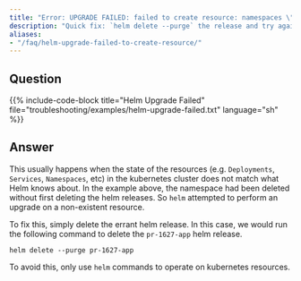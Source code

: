 ```yaml
---
title: "Error: UPGRADE FAILED: failed to create resource: namespaces \"...\" not found"
description: "Quick fix: `helm delete --purge` the release and try again."
aliases:
- "/faq/helm-upgrade-failed-to-create-resource/"
---
```


## Question

{{% include-code-block title="Helm Upgrade Failed" file="troubleshooting/examples/helm-upgrade-failed.txt" language="sh" %}}

## Answer

This usually happens when the state of the resources (e.g. `Deployments`, `Services`, `Namespaces`, etc) in the kubernetes cluster does not match what Helm knows about. In the example above, the namespace had been deleted without first deleting the helm releases. So `helm` attempted to perform an upgrade on a non-existent resource.

To fix this, simply delete the errant helm release. In this case, we would run the following command to delete the `pr-1627-app` helm release.

```
helm delete --purge pr-1627-app
```

To avoid this, only use `helm` commands to operate on kubernetes resources.
